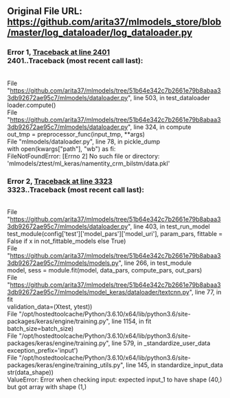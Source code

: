 ## Original File URL: https://github.com/arita37/mlmodels_store/blob/master/log_dataloader/log_dataloader.py


### Error 1, [Traceback at line 2401](https://github.com/arita37/mlmodels_store/blob/master/log_dataloader/log_dataloader.py#L2401)<br />2401..Traceback (most recent call last):
<br />  File "https://github.com/arita37/mlmodels/tree/51b64e342c7b2661e79b8abaa33db92672ae95c7/mlmodels/dataloader.py", line 503, in test_dataloader
<br />    loader.compute()
<br />  File "https://github.com/arita37/mlmodels/tree/51b64e342c7b2661e79b8abaa33db92672ae95c7/mlmodels/dataloader.py", line 324, in compute
<br />    out_tmp = preprocessor_func(input_tmp, **args)
<br />  File "mlmodels/dataloader.py", line 78, in pickle_dump
<br />    with open(kwargs["path"], "wb") as fi:
<br />FileNotFoundError: [Errno 2] No such file or directory: 'mlmodels/ztest/ml_keras/namentity_crm_bilstm/data.pkl'



### Error 2, [Traceback at line 3323](https://github.com/arita37/mlmodels_store/blob/master/log_dataloader/log_dataloader.py#L3323)<br />3323..Traceback (most recent call last):
<br />  File "https://github.com/arita37/mlmodels/tree/51b64e342c7b2661e79b8abaa33db92672ae95c7/mlmodels/dataloader.py", line 403, in test_run_model
<br />    test_module(config['test']['model_pars']['model_uri'], param_pars, fittable = False if x in not_fittable_models else True)
<br />  File "https://github.com/arita37/mlmodels/tree/51b64e342c7b2661e79b8abaa33db92672ae95c7/mlmodels/models.py", line 266, in test_module
<br />    model, sess = module.fit(model, data_pars, compute_pars, out_pars)
<br />  File "https://github.com/arita37/mlmodels/tree/51b64e342c7b2661e79b8abaa33db92672ae95c7/mlmodels/model_keras/dataloader/textcnn.py", line 77, in fit
<br />    validation_data=(Xtest, ytest))
<br />  File "/opt/hostedtoolcache/Python/3.6.10/x64/lib/python3.6/site-packages/keras/engine/training.py", line 1154, in fit
<br />    batch_size=batch_size)
<br />  File "/opt/hostedtoolcache/Python/3.6.10/x64/lib/python3.6/site-packages/keras/engine/training.py", line 579, in _standardize_user_data
<br />    exception_prefix='input')
<br />  File "/opt/hostedtoolcache/Python/3.6.10/x64/lib/python3.6/site-packages/keras/engine/training_utils.py", line 145, in standardize_input_data
<br />    str(data_shape))
<br />ValueError: Error when checking input: expected input_1 to have shape (40,) but got array with shape (1,)
